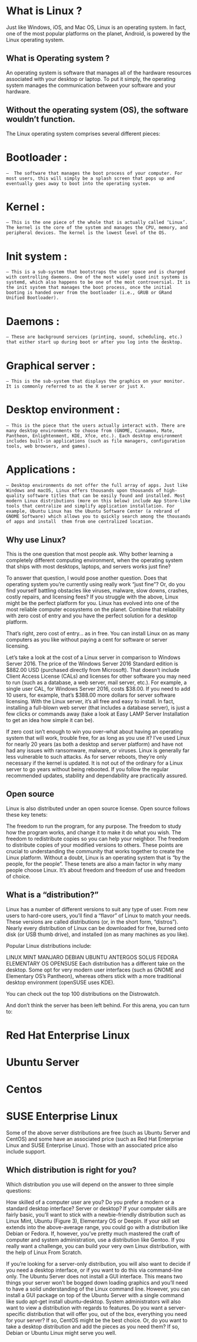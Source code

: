 # What is Linux ?
Just like Windows, iOS, and Mac OS, Linux is an operating system. In fact, one of the most popular platforms on the planet, Android, is powered by the Linux operating system. 

## What is Operating system ?
An operating system is software that manages all of the hardware resources associated with your desktop or laptop. To put it simply, the operating system manages the communication between your software and your hardware.

## Without the operating system (OS), the software wouldn’t function.

The Linux operating system comprises several different pieces:

# Bootloader :
    –  The software that manages the boot process of your computer. For most users, this will simply be a splash screen that pops up and eventually goes away to boot into the operating system.

# Kernel :
    – This is the one piece of the whole that is actually called ‘Linux’. The kernel is the core of the system and manages the CPU, memory, and peripheral devices. The kernel is the lowest level of the OS.

# Init system :
    – This is a sub-system that bootstraps the user space and is charged with controlling daemons. One of the most widely used init systems is systemd, which also happens to be one of the most controversial. It is the init system that manages the boot process, once the initial booting is handed over from the bootloader (i.e., GRUB or GRand Unified Bootloader).

# Daemons :
    – These are background services (printing, sound, scheduling, etc.) that either start up during boot or after you log into the desktop.

# Graphical server :
    – This is the sub-system that displays the graphics on your monitor. It is commonly referred to as the X server or just X.
# Desktop environment :
    – This is the piece that the users actually interact with. There are many desktop environments to choose from (GNOME, Cinnamon, Mate, Pantheon, Enlightenment, KDE, Xfce, etc.). Each desktop environment includes built-in applications (such as file managers, configuration tools, web browsers, and games).
# Applications :
    – Desktop environments do not offer the full array of apps. Just like Windows and macOS, Linux offers thousands upon thousands of high-quality software titles that can be easily found and installed. Most modern Linux distributions (more on this below) include App Store-like tools that centralize and simplify application installation. For example, Ubuntu Linux has the Ubuntu Software Center (a rebrand of GNOME Software) which allows you to quickly search among the thousands of apps and install  them from one centralized location.

## Why use Linux?
This is the one question that most people ask. Why bother learning a completely different computing environment, when the operating system that ships with most desktops, laptops, and servers works just fine?

To answer that question, I would pose another question. Does that operating system you’re currently using really work “just fine”? Or, do you find yourself battling obstacles like viruses, malware, slow downs, crashes, costly repairs, and licensing fees?
If you struggle with the above, Linux might be the perfect platform for you. Linux has evolved into one of the most reliable computer ecosystems on the planet. Combine that reliability with zero cost of entry and you have the perfect solution for a desktop platform.

That’s right, zero cost of entry… as in free. You can install Linux on as many computers as you like without paying a cent for software or server licensing.

Let’s take a look at the cost of a Linux server in comparison to Windows Server 2016. The price of the Windows Server 2016 Standard edition is $882.00 USD (purchased directly from Microsoft). That doesn’t include Client Access License (CALs) and licenses for other software you may need to run (such as a database, a web server, mail server, etc.). For example, a single user CAL, for Windows Server 2016, costs $38.00. If you need to add 10 users, for example, that’s $388.00 more dollars for server software licensing.  With the Linux server, it’s all free and easy to install. In fact, installing a full-blown web server (that includes a database server), is just a few clicks or commands away (take a look at Easy LAMP Server Installation to get an idea how simple it can be).

If zero cost isn’t enough to win you over–what about having an operating system that will work, trouble free, for as long as you use it? I’ve used Linux for nearly 20 years (as both a desktop and server platform) and have not had any issues with ransomware, malware, or viruses. Linux is generally far less vulnerable to such attacks. As for server reboots, they’re only necessary if the kernel is updated. It is not out of the ordinary for a Linux server to go years without being rebooted. If you follow the regular recommended updates, stability and dependability are practically assured.

## Open source
Linux is also distributed under an open source license. Open source follows these key tenets:

The freedom to run the program, for any purpose.
The freedom to study how the program works, and change it to make it do what you wish.
The freedom to redistribute copies so you can help your neighbor.
The freedom to distribute copies of your modified versions to others.
These points are crucial to understanding the community that works together to create the Linux platform. Without a doubt, Linux is an operating system that is “by the people, for the people”. These tenets are also a main factor in why many people choose Linux. It’s about freedom and freedom of use and freedom of choice.

## What is a “distribution?”
Linux has a number of different versions to suit any type of user. From new users to hard-core users, you’ll find a “flavor” of Linux to match your needs. These versions are called distributions (or, in the short form, “distros”). Nearly every distribution of Linux can be downloaded for free, burned onto disk (or USB thumb drive), and installed (on as many machines as you like).

Popular Linux distributions include:

LINUX MINT
MANJARO
DEBIAN
UBUNTU
ANTERGOS
SOLUS
FEDORA
ELEMENTARY OS
OPENSUSE
Each distribution has a different take on the desktop. Some opt for very modern user interfaces (such as GNOME and Elementary OS’s Pantheon), whereas others stick with a more traditional desktop environment (openSUSE uses KDE).

You can check out the top 100 distributions on the Distrowatch.

And don’t think the server has been left behind. For this arena, you can turn to:

# Red Hat Enterprise Linux
# Ubuntu Server
# Centos
# SUSE Enterprise Linux
Some of the above server distributions are free (such as Ubuntu Server and CentOS) and some have an associated price (such as Red Hat Enterprise Linux and SUSE Enterprise Linux). Those with an associated price also include support.

## Which distribution is right for you?
Which distribution you use will depend on the answer to three simple questions:

How skilled of a computer user are you?
Do you prefer a modern or a standard desktop interface?
Server or desktop?
If your computer skills are fairly basic, you’ll want to stick with a newbie-friendly distribution such as Linux Mint, Ubuntu (Figure 3), Elementary OS or Deepin. If your skill set extends into the above-average range, you could go with a distribution like Debian or Fedora. If, however, you’ve pretty much mastered the craft of computer and system administration, use a distribution like Gentoo. If you really want a challenge, you can build your very own Linux distribution, with the help of Linux From Scratch.

If you’re looking for a server-only distribution, you will also want to decide if you need a desktop interface, or if you want to do this via command-line only. The Ubuntu Server does not install a GUI interface. This means two things your server won’t be bogged down loading graphics and you’ll need to have a solid understanding of the Linux command line. However, you can install a GUI package on top of the Ubuntu Server with a single command like sudo apt-get install ubuntu-desktop. System administrators will also want to view a distribution with regards to features. Do you want a server-specific distribution that will offer you, out of the box, everything you need for your server? If so, CentOS might be the best choice. Or, do you want to take a desktop distribution and add the pieces as you need them? If so, Debian or Ubuntu Linux might serve you well.